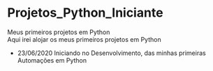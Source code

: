 # Projetos_Python_Iniciante
Meus primeiros projetos em Python <br>
Aqui irei alojar os meus primeiros projetos em Python<br>
* 23/06/2020 Iniciando no Desenvolvimento, das minhas primeiras Automações em Python
